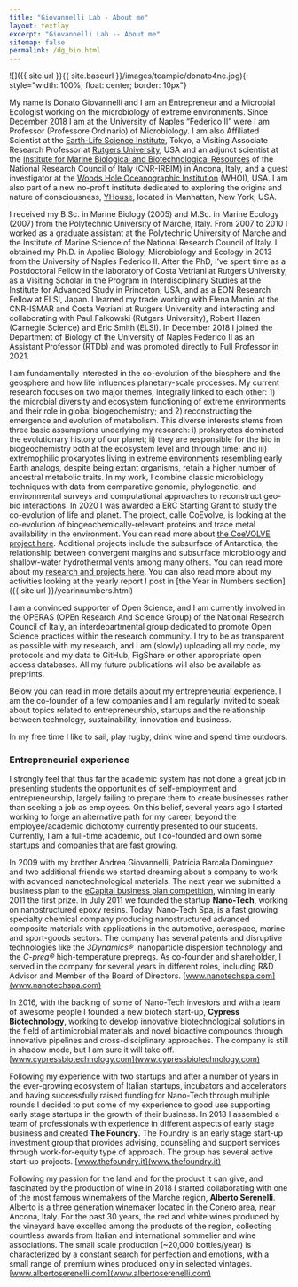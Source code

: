 ```yaml
---
title: "Giovannelli Lab - About me"
layout: textlay
excerpt: "Giovannelli Lab -- About me"
sitemap: false
permalink: /dg_bio.html
---
```


![]({{ site.url }}{{ site.baseurl }}/images/teampic/donato4ne.jpg){: style="width: 100%; float: center; border: 10px"}

My name is Donato Giovannelli and I am an Entrepreneur and a Microbial Ecologist working on the microbiology of extreme environments. Since December 2018 I am at the University of Naples “Federico II” were I am Professor (Professore Ordinario) of Microbiology. I am also Affiliated Scientist at the [Earth-Life Science Institute](www.elsi.jp), Tokyo, a Visiting Associate Research Professor at [Rutgers University](www.rutgers.edu), USA and an adjunct scientist at the [Institute for Marine Biological and Biotechnological Resources](https://www.cnr.it/it/istituto/122/istituto-per-le-risorse-biologiche-e-le-biotecnologie-marine-irbim) of the National Research Council of Italy (CNR-IRBIM) in Ancona, Italy, and a guest investigator at the [Woods Hole Oceanographic Institution]() (WHOI), USA. I am also part of a new no-profit institute dedicated to exploring the origins and nature of consciousness, [YHouse](www.yhousenyc.org), located in Manhattan, New York, USA.

I received my B.Sc. in Marine Biology (2005) and M.Sc. in Marine Ecology (2007) from the Polytechnic University of Marche, Italy. From 2007 to 2010 I worked as a graduate assistant at the Polytechnic University of Marche and the Institute of Marine Science of the National Research Council of Italy. I obtained my Ph.D. in Applied Biology, Microbiology and Ecology in 2013 from the University of Naples Federico II. After the PhD, I’ve spent time as a Postdoctoral Fellow in the laboratory of Costa Vetriani at Rutgers University, as a Visiting Scholar in the Program in Interdisciplinary Studies at the Institute for Advanced Study in Princeton, USA, and as a EON Research Fellow at ELSI, Japan. I learned my trade working with Elena Manini at the CNR-ISMAR and Costa Vetriani at Rutgers University and interacting and collaborating with Paul Falkowski (Rutgers University), Robert Hazen (Carnegie Science) and Eric Smith (ELSI). In December 2018 I joined the Department of Biology of the University of Naples Federico II as an Assistant Professor (RTDb) and was promoted directly to Full Professor in 2021.

I am fundamentally interested in the co-evolution of the biosphere and the geosphere and how life influences planetary-scale processes. My current research focuses on two major themes, integrally linked to each other: 1) the microbial diversity and ecosystem functioning of extreme environments and their role in global biogeochemistry; and 2) reconstructing the emergence and evolution of metabolism. This diverse interests stems from three basic assumptions underlying my research: i) prokaryotes dominated the evolutionary history of our planet; ii) they are responsible for the bio in biogeochemistry both at the ecosystem level and through time; and iii) extremophilic prokaryotes living in extreme environments resembling early Earth analogs, despite being extant organisms, retain a higher number of ancestral metabolic traits. In my work, I combine classic microbiology techniques with data from comparative genomic, phylogenetic, and environmental surveys and computational approaches to reconstruct geo-bio interactions. In 2020 I was awarded a ERC Starting Grant to study the co-evolution of life and planet. The project, calle CoEvolve, is looking at the co-evolution of biogeochemically-relevant proteins and trace metal availability in the environment. You can read more about [the CoeVOLVE project here](erccoevolve). Additional projects include the subsurface of Antarctica, the relationship between convergent margins and subsurface microbiology and shallow-water hydrothermal vents among many others. You can read more about my [research and projects here](research). You can also read more about my activities looking at the yearly report I post in [the Year in Numbers section]({{ site.url }}/yearinnumbers.html)

I am a convinced supporter of Open Science, and I am currently involved in the OPERAS (OPEn Research And Science Group) of the National Research Council of Italy, an interdepartmental group dedicated to promote Open Science practices within the research community. I try to be as transparent as possible with my research, and I am (slowly) uploading all my code, my protocols and my data to GitHub, FigShare or other appropriate open access databases. All my future publications will also be available as preprints.

Below you can read in more details about my entrepreneurial experience. I am the co-founder of a few companies and I am regularly invited to speak about topics related to entrepreneurship, startups and the relationship between technology, sustainability, innovation and business.

In my free time I like to sail, play rugby, drink wine and spend time outdoors.

### Entrepreneurial experience

I strongly feel that thus far the academic system has not done a great job in presenting students the opportunities of self-employment and entrepreneurship, largely failing to prepare them to create businesses rather than seeking a job as employees. On this belief, several years ago I started working to forge an alternative path for my career, beyond the employee/academic dichotomy currently presented to our students. Currently, I am a full-time academic, but I co-founded and own some startups and companies that are fast growing.

In 2009 with my brother Andrea Giovannelli, Patricia Barcala Dominguez and two additional friends we started dreaming about a company to work with advanced nanotechnological materials. The next year we submitted a business plan to the [eCapital business plan competition](www.ecapital.it), winning in early 2011 the first prize. In July 2011 we founded the startup **Nano-Tech**, working on nanostructured epoxy resins. Today, Nano-Tech Spa, is a fast growing specialty chemical company producing nanostructured advanced composite materials with applications in the automotive, aerospace, marine and sport-goods sectors. The company has several patents and disruptive technologies like the _3Dynamics®_  nanoparticle dispersion technology and the _C-preg®_ high-temperature prepregs. As co-founder and shareholder, I served in the company for several years in different roles, including R&D Advisor and Member of the Board of Directors. [www.nanotechspa.com](www.nanotechspa.com)

In 2016, with the backing of some of Nano-Tech investors and with a team of awesome people I founded a new biotech start-up, **Cypress Biotechnology**, working to develop innovative biotechnological solutions in the field of antimicrobial materials and novel bioactive compounds through innovative pipelines and cross-disciplinary approaches. The company is still in shadow mode, but I am sure it will take off. [www.cypressbiotechnology.com](www.cypressbiotechnology.com)

Following my experience with two startups and after a number of years in the ever-growing ecosystem of Italian startups, incubators and accelerators and having successfully raised funding for Nano-Tech through multiple rounds I decided to put some of my experience to good use supporting early stage startups in the growth of their business. In 2018 I assembled a team of professionals with experience in different aspects of early stage business and created **The Foundry**. The Foundry is an early stage start-up investment group that provides advising, counseling and support services through work-for-equity type of approach. The group has several active start-up projects. [www.thefoundry.it](www.thefoundry.it)

Following my passion for the land and for the product it can give, and fascinated by the production of wine in 2018 I started collaborating with one of the most famous winemakers of the Marche region, **Alberto Serenelli**. Alberto is a three generation winemaker located in the Conero area, near Ancona, Italy. For the past 30 years, the red and white wines produced by the vineyard have excelled among the products of the region, collecting countless awards from Italian and international sommelier and wine associations. The small scale production (~20,000 bottles/year) is characterized by a constant search for perfection and emotions, with a small range of premium wines produced only in selected vintages. [www.albertoserenelli.com](www.albertoserenelli.com)
